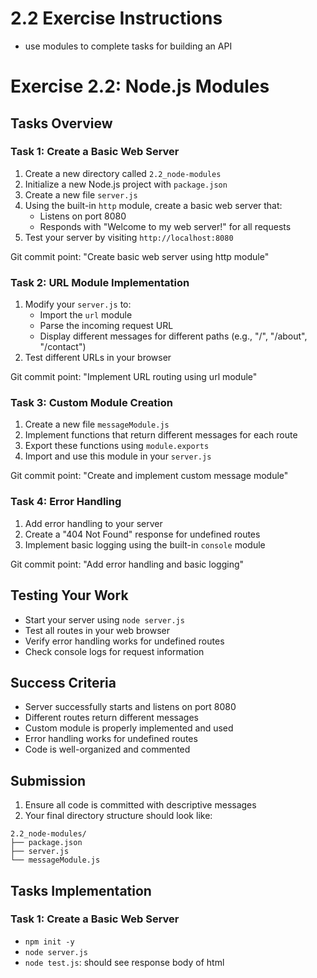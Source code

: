 # 2.2 Exercise Instructions
- use modules to complete tasks for building an API


# Exercise 2.2: Node.js Modules

## Tasks Overview

### Task 1: Create a Basic Web Server
1. Create a new directory called `2.2_node-modules`
2. Initialize a new Node.js project with `package.json`
3. Create a new file `server.js`
4. Using the built-in `http` module, create a basic web server that:
   - Listens on port 8080
   - Responds with "Welcome to my web server!" for all requests
5. Test your server by visiting `http://localhost:8080`

Git commit point: "Create basic web server using http module"

### Task 2: URL Module Implementation
1. Modify your `server.js` to:
   - Import the `url` module
   - Parse the incoming request URL
   - Display different messages for different paths (e.g., "/", "/about", "/contact")
2. Test different URLs in your browser

Git commit point: "Implement URL routing using url module"

### Task 3: Custom Module Creation
1. Create a new file `messageModule.js`
2. Implement functions that return different messages for each route
3. Export these functions using `module.exports`
4. Import and use this module in your `server.js`

Git commit point: "Create and implement custom message module"

### Task 4: Error Handling
1. Add error handling to your server
2. Create a "404 Not Found" response for undefined routes
3. Implement basic logging using the built-in `console` module

Git commit point: "Add error handling and basic logging"

## Testing Your Work
- Start your server using `node server.js`
- Test all routes in your web browser
- Verify error handling works for undefined routes
- Check console logs for request information

## Success Criteria
- Server successfully starts and listens on port 8080
- Different routes return different messages
- Custom module is properly implemented and used
- Error handling works for undefined routes
- Code is well-organized and commented

## Submission
1. Ensure all code is committed with descriptive messages
2. Your final directory structure should look like:
```
2.2_node-modules/
├── package.json
├── server.js
└── messageModule.js
```

## Tasks Implementation

### Task 1: Create a Basic Web Server
- `npm init -y`
- `node server.js`
- `node test.js`:  should see response body of html
